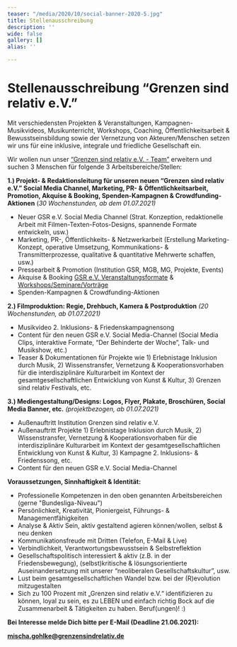 ```yaml
---
teaser: "/media/2020/10/social-banner-2020-5.jpg"
title: Stellenausschreibung
description: ''
wide: false
gallery: []
alias: ''

---
```

# **Stellenausschreibung “Grenzen sind relativ e.V.”**

Mit verschiedensten Projekten & Veranstaltungen, Kampagnen-Musikvideos, Musikunterricht, Workshops, Coaching, Öffentlichkeitsarbeit & Bewusstseinsbildung sowie der Vernetzung von Akteuren/Menschen setzen wir uns für eine inklusive, integrale und friedliche Gesellschaft ein.

Wir wollen nun unser [“Grenzen sind relativ e.V. - Team”](https://www.grenzensindrelativ.de/ueber-uns/das-team) erweitern und suchen 3 Menschen für folgende 3 Arbeitsbereiche/Stellen:

**1.) Projekt- & Redaktionsleitung für unseren neuen “Grenzen sind relativ e.V.” Social Media Channel, Marketing, PR- & Öffentlichkeitsarbeit, Promotion, Akquise & Booking, Spenden-Kampagnen & Crowdfunding-Aktionen** (_30 Wochenstunden, ab dem 01.07.2021)_

* Neuer GSR e.V. Social Media Channel (Strat. Konzeption, redaktionelle Arbeit mit Filmen-Texten-Fotos-Designs, spannende Formate entwickeln, usw.)
* Marketing, PR-, Öffentlichkeits- & Netzwerkarbeit (Erstellung Marketing-Konzept, operative Umsetzung, Kommunikations- & Transmitterprozesse, qualitative & quantitative Mehrwerte schaffen, usw.)
* Pressearbeit & Promotion (Institution GSR, MGB, MG, Projekte, Events)
* Akquise & Booking [GSR e.V. Veranstaltungsformate](https://www.grenzensindrelativ.de/aktivitaeten/projekte-und-veranstaltungen/veranstaltungsformate-fuer-dein-event/infos-veranstaltungsformate-fur-dein-event) & [Workshops/Seminare/Vorträge](https://www.grenzensindrelativ.de/aktivitaeten/musikunterricht-workshops-coaching/workshops-seminare-vortraege/allgemeine-infos-workshops-seminare-vortrage)
* Spenden-Kampagnen & Crowdfunding-Aktionen

**2.) Filmproduktion: Regie, Drehbuch, Kamera & Postproduktion** _(20 Wochenstunden, ab 01.07.2021)_

* Musikvideo 2. Inklusions- & Friedenskampagnensong
* Content für den neuen GSR e.V. Social Media-Channel (Social Media Clips, interaktive Formate, “Der Behinderte der Woche”, Talk- und Musikshow, etc.)
* Teaser & Dokumentationen für Projekte wie 1) Erlebnistage Inklusion durch Musik, 2) Wissenstransfer, Vernetzung & Kooperationsvorhaben für die interdisziplinäre Kulturarbeit im Kontext der gesamtgesellschaftlichen Entwicklung von Kunst & Kultur, 3) Grenzen sind relativ Festivals, etc.

**3.) Mediengestaltung/Designs: Logos, Flyer, Plakate, Broschüren, Social Media Banner, etc.** _(projektbezogen, ab 01.07.2021)_

* Außenauftritt Institution Grenzen sind relativ e.V.
* Außenauftritt Projekte 1) Erlebnistage Inklusion durch Musik, 2) Wissenstransfer, Vernetzung & Kooperationsvorhaben für die interdisziplinäre Kulturarbeit im Kontext der gesamtgesellschaftlichen Entwicklung von Kunst & Kultur, 3) Kampagne 2. Inklusions- & Friedenssong, etc.
* Content für den neuen GSR e.V. Social Media-Channel

**Voraussetzungen, Sinnhaftigkeit & Identität:**

* Professionelle Kompetenzen in den oben genannten Arbeitsbereichen (gerne "Bundesliga-Niveau")
* Persönlichkeit, Kreativität, Pioniergeist, Führungs- & Managementfähigkeiten
* Analyse & Aktiv Sein, aktiv gestaltend agieren können/wollen, selbst & neu denken
* Kommunikationsfreude mit Dritten (Telefon, E-Mail & Live)
* Verbindlichkeit, Verantwortungsbewusstsein & Selbstreflektion
* Gesellschaftspolitisch interessiert & aktiv (z.B. in der Friedensbewegung), (selbst)kritische & lösungsorientierte Auseinandersetzung mit unserer “neoliberalen Gesellschaftskultur”, usw.
* Lust beim gesamtgesellschaftlichen Wandel bzw. bei der (R)evolution mitzugestalten
* Sich zu 100 Prozent mit „Grenzen sind relativ e.V.“ identifizieren zu können, loyal zu sein, es zu LEBEN und einfach richtig Bock auf die Zusammenarbeit & Tätigkeiten zu haben. Beruf(ungen)! :)

**Bei Interesse melde Dich bitte per E-Mail (Deadline 21.06.2021):**

**mischa.gohlke@grenzensindrelativ.de**